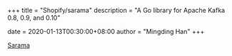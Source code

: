 +++
title = "Shopify/sarama"
description = "A Go library for Apache Kafka 0.8, 0.9, and 0.10"

date = 2020-01-13T00:30:00+08:00
author = "Mingding Han"
+++

[Sarama](https://shopify.github.io/sarama/)
